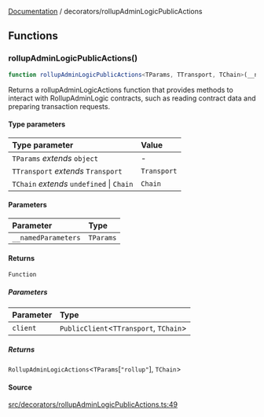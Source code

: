 [Documentation](../README.md) / decorators/rollupAdminLogicPublicActions

## Functions

### rollupAdminLogicPublicActions()

```ts
function rollupAdminLogicPublicActions<TParams, TTransport, TChain>(__namedParameters: TParams): (client: PublicClient<TTransport, TChain>) => RollupAdminLogicActions<TParams["rollup"], TChain>
```

Returns a rollupAdminLogicActions function that provides methods to interact
with RollupAdminLogic contracts, such as reading contract data and preparing
transaction requests.

#### Type parameters

| Type parameter | Value |
| :------ | :------ |
| `TParams` *extends* `object` | - |
| `TTransport` *extends* `Transport` | `Transport` |
| `TChain` *extends* `undefined` \| `Chain` | `Chain` |

#### Parameters

| Parameter | Type |
| :------ | :------ |
| `__namedParameters` | `TParams` |

#### Returns

`Function`

##### Parameters

| Parameter | Type |
| :------ | :------ |
| `client` | `PublicClient`\<`TTransport`, `TChain`\> |

##### Returns

`RollupAdminLogicActions`\<`TParams`\[`"rollup"`\], `TChain`\>

#### Source

[src/decorators/rollupAdminLogicPublicActions.ts:49](https://github.com/anegg0/arbitrum-orbit-sdk/blob/763a3f41e7ea001cbb6fe81ac11cc794b4a0f94d/src/decorators/rollupAdminLogicPublicActions.ts#L49)

